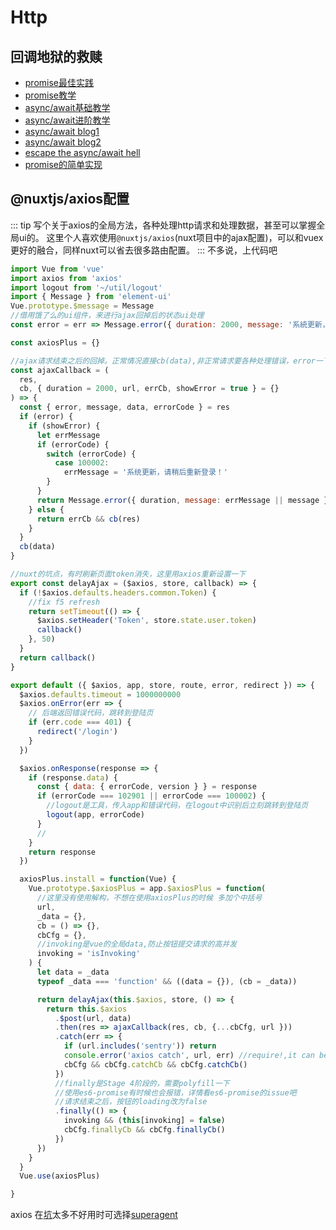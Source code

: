 # Http

## 回调地狱的救赎

- [promise最佳实践](https://pouchdb.com/2015/05/18/we-have-a-problem-with-promises.html) 
- [promise教学](https://javascript.info/promise-basics) 
- [async/await基础教学](https://javascript.info/async-await) 
- [async/await进阶教学](https://www.youtube.com/watch?v=568g8hxJJp4) 
- [async/await blog1](http://2ality.com/2016/10/async-function-tips.html) 
- [async/await blog2](https://alligator.io/js/async-functions/) 
- [escape the async/await hell](https://medium.freecodecamp.org/avoiding-the-async-await-hell-c77a0fb71c4c) 
- [promise的简单实现](https://levelup.gitconnected.com/understand-javascript-promises-by-building-a-promise-from-scratch-84c0fd855720) 
  
## @nuxtjs/axios配置
::: tip
写个关于axios的全局方法，各种处理http请求和处理数据，甚至可以掌握全局ui的。
这里个人喜欢使用`@nuxtjs/axios`(nuxt项目中的ajax配置)，可以和vuex更好的融合，同样nuxt可以省去很多路由配置。
:::
不多说，上代码吧
```js
import Vue from 'vue'
import axios from 'axios'
import logout from '~/util/logout'
import { Message } from 'element-ui'
Vue.prototype.$message = Message
//借用饿了么的ui组件，来进行ajax回掉后的状态ui处理
const error = err => Message.error({ duration: 2000, message: '系統更新，请稍后重新访问' })

const axiosPlus = {}

//ajax请求结束之后的回掉。正常情况直接cb(data),非正常请求要各种处理错误，error一下。
const ajaxCallback = (
  res,
  cb, { duration = 2000, url, errCb, showError = true } = {}
) => {
  const { error, message, data, errorCode } = res
  if (error) {
    if (showError) {
      let errMessage
      if (errorCode) {
        switch (errorCode) {
          case 100002:
            errMessage = '系统更新，请稍后重新登录！'
        }
      }
      return Message.error({ duration, message: errMessage || message })
    } else {
      return errCb && cb(res)
    }
  }
  cb(data)
}

//nuxt的坑点，有时刷新页面token消失，这里用axios重新设置一下
export const delayAjax = ($axios, store, callback) => {
  if (!$axios.defaults.headers.common.Token) {
    //fix f5 refresh
    return setTimeout(() => {
      $axios.setHeader('Token', store.state.user.token)
      callback()
    }, 50)
  }
  return callback()
}

export default ({ $axios, app, store, route, error, redirect }) => {
  $axios.defaults.timeout = 1000000000
  $axios.onError(err => {
    // 后端返回错误代码，跳转到登陆页
    if (err.code === 401) {
      redirect('/login')
    }
  })

  $axios.onResponse(response => {
    if (response.data) {
      const { data: { errorCode, version } } = response
      if (errorCode === 102901 || errorCode === 100002) {
        //logout是工具，传入app和错误代码，在logout中识别后立刻跳转到登陆页
        logout(app, errorCode)
      }
      //
    }
    return response
  })

  axiosPlus.install = function(Vue) {
    Vue.prototype.$axiosPlus = app.$axiosPlus = function(
      //这里没有使用解构，不想在使用axiosPlus的时候 多加个中括号
      url,
      _data = {},
      cb = () => {},
      cbCfg = {},
      //invoking是vue的全局data,防止按钮提交请求的高并发
      invoking = 'isInvoking'
    ) {
      let data = _data
      typeof _data === 'function' && ((data = {}), (cb = _data))

      return delayAjax(this.$axios, store, () => {
        return this.$axios
          .$post(url, data)
          .then(res => ajaxCallback(res, cb, {...cbCfg, url }))
          .catch(err => {
            if (url.includes('sentry')) return
            console.error('axios catch', url, err) //require!,it can be catch error,otherwise you don't know response error        
            cbCfg && cbCfg.catchCb && cbCfg.catchCb()
          })
          //finally是Stage 4阶段的，需要polyfill一下
          //使用es6-promise有时候也会报错，详情看es6-promise的issue吧
          //请求结束之后，按钮的loading改为false
          .finally(() => {
            invoking && (this[invoking] = false)
            cbCfg.finallyCb && cbCfg.finallyCb()
          })
      })
    }
  }
  Vue.use(axiosPlus)

}

```


axios 在[坑](https://cnodejs.org/topic/57e17beac4ae8ff239776de5)太多不好用时可选择[superagent](https://github.com/visionmedia/superagent)